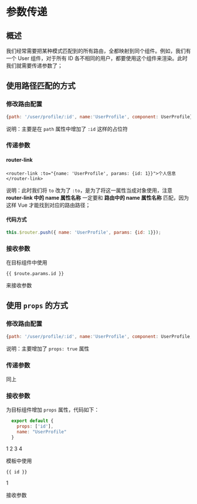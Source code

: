 # 参数传递

## 概述

我们经常需要把某种模式匹配到的所有路由，全都映射到同个组件。例如，我们有一个 User 组件，对于所有 ID 各不相同的用户，都要使用这个组件来渲染。此时我们就需要传递参数了；

## 使用路径匹配的方式

### 修改路由配置

```javascript
{path: '/user/profile/:id', name:'UserProfile', component: UserProfile}
```



说明：主要是在 `path` 属性中增加了 `:id` 这样的占位符

### 传递参数

#### router-link

```vue
<router-link :to="{name: 'UserProfile', params: {id: 1}}">个人信息</router-link>
```



说明：此时我们将 `to` 改为了 `:to`，是为了将这一属性当成对象使用，注意 **router-link 中的 name 属性名称** 一定要和 **路由中的 name 属性名称** 匹配，因为这样 Vue 才能找到对应的路由路径；

#### 代码方式

```javascript
this.$router.push({ name: 'UserProfile', params: {id: 1}});
```



### 接收参数

在目标组件中使用

```vue
{{ $route.params.id }}
```



来接收参数

## 使用 `props` 的方式

### 修改路由配置

```javascript
{path: '/user/profile/:id', name:'UserProfile', component: UserProfile, props: true}
```



说明：主要增加了 `props: true` 属性

### 传递参数

同上

### 接收参数

为目标组件增加 `props` 属性，代码如下：

```javascript
  export default {
    props: ['id'],
    name: "UserProfile"
  }
```

1
2
3
4

模板中使用

```vue
{{ id }}
```

1

接收参数